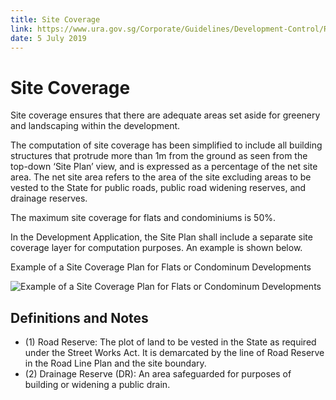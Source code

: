 ```yaml
---
title: Site Coverage
link: https://www.ura.gov.sg/Corporate/Guidelines/Development-Control/Residential/Flats-Condominiums/Site-Coverage
date: 5 July 2019
---
```


# Site Coverage

Site coverage ensures that there are adequate areas set aside for greenery and landscaping within the development.

The computation of site coverage has been simplified to include all building structures that protrude more than 1m from the ground as seen from the top-down ‘Site Plan’ view, and is expressed as a percentage of the net site area. The net site area refers to the area of the site excluding areas to be vested to the State for public roads, public road widening reserves, and drainage reserves.

The maximum site coverage for flats and condominiums is 50%.

In the Development Application, the Site Plan shall include a separate site coverage layer for computation purposes. An example is shown below.

Example of a Site Coverage Plan for Flats or Condominum Developments

![Example of a Site Coverage Plan for Flats or Condominum Developments](https://www.ura.gov.sg/-/media/Corporate/Guidelines/Development-control/Flats-Condominiums/SC01_Site_Coverage_Plan_Flats.jpg?h=100%25&w=100%25)

## Definitions and Notes

- (1) Road Reserve: The plot of land to be vested in the State as required under the Street Works Act. It is demarcated by the line of Road Reserve in the Road Line Plan and the site boundary.
- (2) Drainage Reserve (DR): An area safeguarded for purposes of building or widening a public drain.
